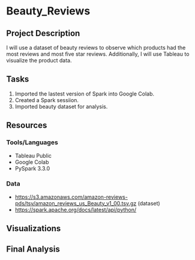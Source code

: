 # Beauty_Reviews

## Project Description
I will use a dataset of beauty reviews to observe which products had the most reviews and most five star reviews.  Additionally, I will use Tableau to visualize the product data.

## Tasks
1. Imported the lastest version of Spark into Google Colab.
2. Created a Spark sessiion.
3. Imported beauty dataset for analysis.

## Resources

### Tools/Languages
- Tableau Public
- Google Colab
- PySpark 3.3.0

### Data
- https://s3.amazonaws.com/amazon-reviews-pds/tsv/amazon_reviews_us_Beauty_v1_00.tsv.gz (dataset)
- https://spark.apache.org/docs/latest/api/python/

## Visualizations

## Final Analysis
